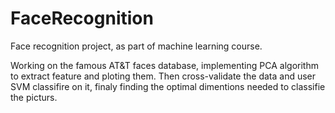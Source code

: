 # FaceRecognition

Face recognition project, as part of machine learning course.

Working on the famous AT&T faces database, 
implementing PCA algorithm to extract feature and ploting them.
Then cross-validate the data and user SVM classifire on it, 
finaly finding the optimal dimentions needed to classifie the picturs.
